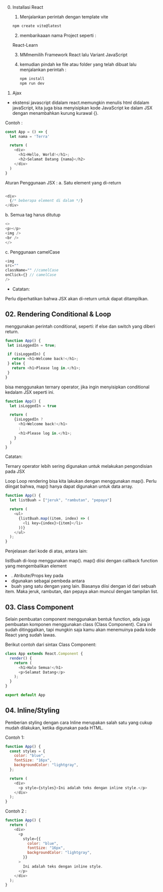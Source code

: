 0.  Installasi React

    1. Menjalankan perintah dengan template vite

    ```javaScript
    npm create vite@latest
    ```

    2. membarikaaan nama Project seperti :

    React-Learn

    3. MMmemilih Framework React lalu Variant JavaScript

    4. kemudian pindah ke file atau folder yang telah dibuat lalu menjalankan perintah :
       ```javaScript
       npm install
       npm run dev
       ```

1.  Ajax

- ekstensi javascript didalam react.memungkin menulis html didalam javaScript, kita juga bisa menyisipkan kode JavaScript ke dalam JSX dengan menambahkan kurung kurawal {}.

Contoh :

```javaScript
const App = () => {
  let nama = 'Terra'

  return (
    <div>
      <h1>Hello, World!</h1>;
      <h2>Selamat Datang {nama}</h2>
    </div>
  )
} 
```

Aturan Penggunaan JSX :
a. Satu element yang di-return
```javaScript

<div>
  {/* beberapa element di dalam */}
</div>

```

b. Semua tag harus ditutup
```javaScript
<>
<p></p>
<img />
<br />
</>
```

c. Penggunaan camelCase
```javaScript
<img
src=""
className="" //camelCase
onClick={} // camelCase
/>
```

- Catatan:

Perlu diperhatikan bahwa JSX akan di-return untuk dapat ditampilkan.


## 02. Rendering Conditional & Loop
 menggunakan perintah conditional, seperti: if else dan switch yang diberi return.

 ```javaScript
 function App() {
  let isLoggedIn = true;

  if (isLoggedIn) {
    return <h1>Welcome back!</h1>;
  } else {
    return <h1>Please log in.</h1>;
  }
}
```

bisa menggunakan ternary operator, jika ingin menyisipkan conditional kedalam JSX seperti ini.
```javaScript
function App() {
  let isLoggedIn = true

  return (
    {isLoggedIn ?
      <h1>Welcome back!</h1> 
      : 
      <h1>Please log in.</h1>;
    }
  )
}
```
  Catatan:

Ternary operator lebih sering digunakan untuk melakukan pengondisian pada JSX

Loop
Loop rendering bisa kita lakukan dengan menggunakan map(). Perlu diingat bahwa, map() hanya dapat digunakan untuk data array.
```javaScript
function App() {
  let listBuah = ["jeruk", "rambutan", "pepaya"]

  return (
    <ul>
      {listBuah.map((item, index) => (
        <li key={index}>{item}</li>
      ))}
    </ul>
  );
}
```
Penjelasan dari kode di atas, antara lain:

listBuah di-loop menggunakan map().
map() diisi dengan callback function yang mengembalikan element <li>.
Atribute/Props key pada <li> digunakan sebagai pembeda antara <li> buah yang satu dengan yang lain. Biasanya diisi dengan id dari sebuah item.
Maka jeruk, rambutan, dan pepaya akan muncul dengan tampilan list.

## 03. Class Component
Selain pembuatan component menggunakan bentuk function, ada juga pembuatan komponen menggunakan class (Class Component). Cara ini sudah ditinggalkan, tapi mungkin saja kamu akan menemuinya pada kode React yang sudah lawas.

Berikut contoh dari sintax Class Component:
```javaScript
class App extends React.Component {
  render() {
    return (
      <h1>Halo Semua!</h1>
      <p>Selamat Datang</p>
    );
  }
}

export default App
```

## 04. Inline/Styling
Pemberian styling dengan cara Inline merupakan salah satu yang cukup mudah dilakukan, ketika digunakan pada HTML.

Contoh 1:
```javaScript
function App() {
  const styles = {
    color: "blue",
    fontSize: "16px",
    backgroundColor: "lightgray",
  };

  return (
    <div>
      <p style={styles}>Ini adalah teks dengan inline style.</p>
    </div>
  );
}
```

Contoh 2 :
```javaScript
function App() {
  return (
    <div>
      <p
        style={{
          color: "blue",
          fontSize: "16px",
          backgroundColor: "lightgray",
        }}
      >
        Ini adalah teks dengan inline style.
      </p>
    </div>
  );
}
```